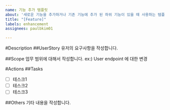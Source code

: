 ```yaml
---
name: 기능 추가 템플릿
about: '새로운 기능을 추가하거나 기존 기능에 추가 된 하위 기능이 있을 때 사용하는 템플릿 '
title: "[Feature]"
labels: enhancement
assignees: paulbkim01

---
```


#Description
##UserStory
유저의 요구사항을 작성합니다. 

##Scope
업무 범위에 대해서 작성합니다. ex:) User endpoint 에 대한 변경

#Actions
##Tasks 
- [ ] 테스크1
- [ ] 테스크2
- [ ] 테스크3

##Others 
기타 내용을 작성합니다.

